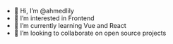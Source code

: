 - 👋 Hi, I’m @ahmedlily
- 👀 I’m interested in Frontend
- 🌱 I’m currently learning Vue and React
- 💞️ I’m looking to collaborate on open source projects

<!---
ahmedlily/ahmedlily is a ✨ special ✨ repository because its `README.md` (this file) appears on your GitHub profile.
You can click the Preview link to take a look at your changes.
--->

